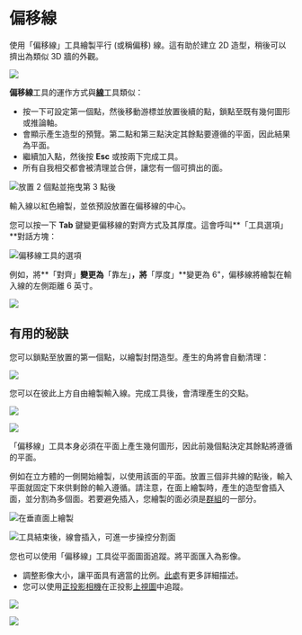 # 偏移線

使用「偏移線」工具繪製平行 \(或稱偏移\) 線。這有助於建立 2D 造型，稍後可以擠出為類似 3D 牆的外觀。

![](../.gitbook/assets/image%20%283%29.png)

**偏移線**工具的運作方式與[**線**](https://windows.help.formit.autodesk.com/tool-library/line-tool)工具類似：

* 按一下可設定第一個點，然後移動游標並放置後續的點，鎖點至既有幾何圖形或推論軸。
* 會顯示產生造型的預覽。第二點和第三點決定其餘點要遵循的平面，因此結果為平面。
* 繼續加入點，然後按 **Esc** 或按兩下完成工具。
* 所有自我相交都會被清理並合併，讓您有一個可擠出的面。

![放置 2 個點並拖曳第 3 點後](../.gitbook/assets/walls1.png)

輸入線以紅色繪製，並依預設放置在偏移線的中心。

您可以按一下 **Tab** 鍵變更偏移線的對齊方式及其厚度。這會呼叫**「工具選項」**對話方塊：

![偏移線工具的選項](../.gitbook/assets/walls2.png)

例如，將**「對齊」**變更為**「靠左」**，將**「厚度」**變更為 6"，偏移線將繪製在輸入線的左側距離 6 英寸。

![](../.gitbook/assets/walls3.png)

## 有用的秘訣

您可以鎖點至放置的第一個點，以繪製封閉造型。產生的角將會自動清理：

![](../.gitbook/assets/walls4.png)

您可以在彼此上方自由繪製輸入線。完成工具後，會清理產生的交點。

![](../.gitbook/assets/walls5.png)

![](../.gitbook/assets/walls6.png)

「偏移線」工具本身必須在平面上產生幾何圖形，因此前幾個點決定其餘點將遵循的平面。

例如在立方體的一側開始繪製，以使用該面的平面。放置三個非共線的點後，輸入平面就固定下來供剩餘的輸入遵循。請注意，在面上繪製時，產生的造型會插入面，並分割為多個面。若要避免插入，您繪製的面必須是[群組](https://windows.help.formit.autodesk.com/tool-library/groups)的一部分。

![在垂直面上繪製](../.gitbook/assets/walls7.png)

![工具結束後，線會插入，可進一步操控分割面](../.gitbook/assets/walls8.png)

您也可以使用「偏移線」工具從平面圖面追蹤。將平面匯入為影像。

* 調整影像大小，讓平面具有適當的比例。[此處](https://windows.help.formit.autodesk.com/building-the-farnsworth-house/work-with-images-and-the-ground-plane)有更多詳細描述。
* 您可以使用[正投影相機](orthographic-camera.md)在正投影[上視圖](orthographic-views.md)中追蹤。

![](../.gitbook/assets/walls9.png)

![](../.gitbook/assets/walls10.png)



